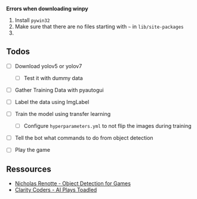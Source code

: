 **Errors when downloading winpy**

1. Install `pywin32`
2. Make sure that there are no files starting with `~` in `lib/site-packages`
3. 

## Todos

- [ ] Download yolov5 or yolov7 
    - [ ] Test it with dummy data
- [ ] Gather Training Data with pyautogui
- [ ] Label the data using ImgLabel
- [ ] Train the model using transfer learning
    - [ ] Configure `hyperparameters.yml` to not flip the images during training
- [ ] Tell the bot what commands to do from object detection
- [ ] Play the game


## Ressources

- [Nicholas Renotte - Object Detection for Games](https://www.youtube.com/watch?v=0efnQCHbsyE)
- [Clarity Coders - AI Plays Toadled](https://www.youtube.com/watch?v=aNWvfF6TLlg)

